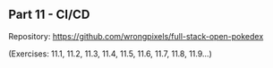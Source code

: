 ## Part 11 - CI/CD

Repository: https://github.com/wrongpixels/full-stack-open-pokedex

(Exercises: 11.1, 11.2, 11.3, 11.4, 11.5, 11.6, 11.7, 11.8, 11.9...)

